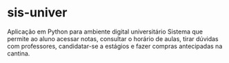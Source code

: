 # sis-univer
Aplicação em Python para ambiente digital universitário
Sistema que permite ao aluno acessar notas, consultar o horário de aulas, tirar dúvidas com professores, candidatar-se a estágios e fazer compras antecipadas na cantina.
